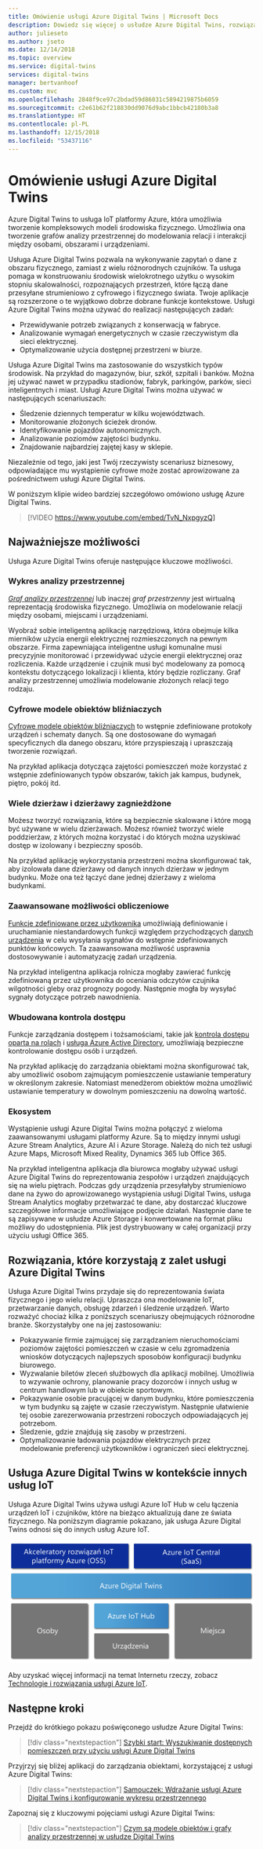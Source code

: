 ```yaml
---
title: Omówienie usługi Azure Digital Twins | Microsoft Docs
description: Dowiedz się więcej o usłudze Azure Digital Twins, rozwiązaniu IoT platformy Azure do analizy przestrzennej.
author: julieseto
ms.author: jseto
ms.date: 12/14/2018
ms.topic: overview
ms.service: digital-twins
services: digital-twins
manager: bertvanhoof
ms.custom: mvc
ms.openlocfilehash: 2848f9ce97c2bdad59d86031c5894219875b6059
ms.sourcegitcommit: c2e61b62f218830dd9076d9abc1bbcb42180b3a8
ms.translationtype: HT
ms.contentlocale: pl-PL
ms.lasthandoff: 12/15/2018
ms.locfileid: "53437116"
---
```

# <a name="overview-of-azure-digital-twins"></a>Omówienie usługi Azure Digital Twins

Azure Digital Twins to usługa IoT platformy Azure, która umożliwia tworzenie kompleksowych modeli środowiska fizycznego. Umożliwia ona tworzenie grafów analizy przestrzennej do modelowania relacji i interakcji między osobami, obszarami i urządzeniami.

Usługa Azure Digital Twins pozwala na wykonywanie zapytań o dane z obszaru fizycznego, zamiast z wielu różnorodnych czujników. Ta usługa pomaga w konstruowaniu środowisk wielokrotnego użytku o wysokim stopniu skalowalności, rozpoznających przestrzeń, które łączą dane przesyłane strumieniowo z cyfrowego i fizycznego świata. Twoje aplikacje są rozszerzone o te wyjątkowo dobrze dobrane funkcje kontekstowe. Usługi Azure Digital Twins można używać do realizacji następujących zadań:

- Przewidywanie potrzeb związanych z konserwacją w fabryce.
- Analizowanie wymagań energetycznych w czasie rzeczywistym dla sieci elektrycznej.
- Optymalizowanie użycia dostępnej przestrzeni w biurze.

Usługa Azure Digital Twins ma zastosowanie do wszystkich typów środowisk. Na przykład do magazynów, biur, szkół, szpitali i banków. Można jej używać nawet w przypadku stadionów, fabryk, parkingów, parków, sieci inteligentnych i miast. Usługi Azure Digital Twins można używać w następujących scenariuszach:

- Śledzenie dziennych temperatur w kilku województwach.
- Monitorowanie złożonych ścieżek dronów.
- Identyfikowanie pojazdów autonomicznych.
- Analizowanie poziomów zajętości budynku.
- Znajdowanie najbardziej zajętej kasy w sklepie.

Niezależnie od tego, jaki jest Twój rzeczywisty scenariusz biznesowy, odpowiadające mu wystąpienie cyfrowe może zostać aprowizowane za pośrednictwem usługi Azure Digital Twins.

W poniższym klipie wideo bardziej szczegółowo omówiono usługę Azure Digital Twins.

> [!VIDEO https://www.youtube.com/embed/TvN_NxpgyzQ]

## <a name="key-capabilities"></a>Najważniejsze możliwości

Usługa Azure Digital Twins oferuje następujące kluczowe możliwości.

### <a name="spatial-intelligence-graph"></a>Wykres analizy przestrzennej

[*Graf analizy przestrzennej*](./concepts-objectmodel-spatialgraph.md) lub inaczej *graf przestrzenny* jest wirtualną reprezentacją środowiska fizycznego. Umożliwia on modelowanie relacji między osobami, miejscami i urządzeniami.

Wyobraź sobie inteligentną aplikację narzędziową, która obejmuje kilka mierników użycia energii elektrycznej rozmieszczonych na pewnym obszarze. Firma zapewniająca inteligentne usługi komunalne musi precyzyjnie monitorować i przewidywać użycie energii elektrycznej oraz rozliczenia. Każde urządzenie i czujnik musi być modelowany za pomocą kontekstu dotyczącego lokalizacji i klienta, który będzie rozliczany. Graf analizy przestrzennej umożliwia modelowanie złożonych relacji tego rodzaju.

### <a name="digital-twin-object-models"></a>Cyfrowe modele obiektów bliźniaczych

[Cyfrowe modele obiektów bliźniaczych](./concepts-objectmodel-spatialgraph.md) to wstępnie zdefiniowane protokoły urządzeń i schematy danych. Są one dostosowane do wymagań specyficznych dla danego obszaru, które przyspieszają i upraszczają tworzenie rozwiązań.

Na przykład aplikacja dotycząca zajętości pomieszczeń może korzystać z wstępnie zdefiniowanych typów obszarów, takich jak kampus, budynek, piętro, pokój itd.

### <a name="multiple-and-nested-tenants"></a>Wiele dzierżaw i dzierżawy zagnieżdżone

Możesz tworzyć rozwiązania, które są bezpiecznie skalowane i które mogą być używane w wielu dzierżawach. Możesz również tworzyć wiele poddzierżaw, z których można korzystać i do których można uzyskiwać dostęp w izolowany i bezpieczny sposób.

Na przykład aplikację wykorzystania przestrzeni można skonfigurować tak, aby izolowała dane dzierżawy od danych innych dzierżaw w jednym budynku. Może ona też łączyć dane jednej dzierżawy z wieloma budynkami.

### <a name="advanced-compute-capabilities"></a>Zaawansowane możliwości obliczeniowe

[Funkcje zdefiniowane przez użytkownika](./concepts-user-defined-functions.md) umożliwiają definiowanie i uruchamianie niestandardowych funkcji względem przychodzących [danych urządzenia](./concepts-device-ingress.md) w celu wysyłania sygnałów do wstępnie zdefiniowanych punktów końcowych. Ta zaawansowana możliwość usprawnia dostosowywanie i automatyzację zadań urządzenia.

Na przykład inteligentna aplikacja rolnicza mogłaby zawierać funkcję zdefiniowaną przez użytkownika do oceniania odczytów czujnika wilgotności gleby oraz prognozy pogody. Następnie mogła by wysyłać sygnały dotyczące potrzeb nawodnienia.

### <a name="built-in-access-control"></a>Wbudowana kontrola dostępu

Funkcje zarządzania dostępem i tożsamościami, takie jak [kontrola dostępu oparta na rolach](./security-role-based-access-control.md) i [usługa Azure Active Directory](./security-authenticating-apis.md), umożliwiają bezpieczne kontrolowanie dostępu osób i urządzeń.

Na przykład aplikację do zarządzania obiektami można skonfigurować tak, aby umożliwić osobom zajmującym pomieszczenie ustawianie temperatury w określonym zakresie. Natomiast menedżerom obiektów można umożliwić ustawianie temperatury w dowolnym pomieszczeniu na dowolną wartość.

### <a name="ecosystem"></a>Ekosystem

Wystąpienie usługi Azure Digital Twins można połączyć z wieloma zaawansowanymi usługami platformy Azure. Są to między innymi usługi Azure Stream Analytics, Azure AI i Azure Storage. Należą do nich też usługi Azure Maps, Microsoft Mixed Reality, Dynamics 365 lub Office 365.

Na przykład inteligentna aplikacja dla biurowca mogłaby używać usługi Azure Digital Twins do reprezentowania zespołów i urządzeń znajdujących się na wielu piętrach. Podczas gdy urządzenia przesyłałyby strumieniowo dane na żywo do aprowizowanego wystąpienia usługi Digital Twins, usługa Stream Analytics mogłaby przetwarzać te dane, aby dostarczać kluczowe szczegółowe informacje umożliwiające podjęcie działań. Następnie dane te są zapisywane w usłudze Azure Storage i konwertowane na format pliku możliwy do udostępnienia. Plik jest dystrybuowany w całej organizacji przy użyciu usługi Office 365.

## <a name="solutions-that-benefit-from-azure-digital-twins"></a>Rozwiązania, które korzystają z zalet usługi Azure Digital Twins

Usługa Azure Digital Twins przydaje się do reprezentowania świata fizycznego i jego wielu relacji. Upraszcza ona modelowanie IoT, przetwarzanie danych, obsługę zdarzeń i śledzenie urządzeń. Warto rozważyć chociaż kilka z poniższych scenariuszy obejmujących różnorodne branże. Skorzystałyby one na jej zastosowaniu:

* Pokazywanie firmie zajmującej się zarządzaniem nieruchomościami poziomów zajętości pomieszczeń w czasie w celu zgromadzenia wniosków dotyczących najlepszych sposobów konfiguracji budynku biurowego.
* Wyzwalanie biletów zleceń służbowych dla aplikacji mobilnej. Umożliwia to wzywanie ochrony, planowanie pracy dozorców i innych usług w centrum handlowym lub w obiekcie sportowym.
* Pokazywanie osobie pracującej w danym budynku, które pomieszczenia w tym budynku są zajęte w czasie rzeczywistym. Następnie ułatwienie tej osobie zarezerwowania przestrzeni roboczych odpowiadających jej potrzebom.
* Śledzenie, gdzie znajdują się zasoby w przestrzeni.
* Optymalizowanie ładowania pojazdów elektrycznych przez modelowanie preferencji użytkowników i ograniczeń sieci elektrycznej.

## <a name="azure-digital-twins-in-the-context-of-other-iot-services"></a>Usługa Azure Digital Twins w kontekście innych usług IoT

Usługa Azure Digital Twins używa usługi Azure IoT Hub w celu łączenia urządzeń IoT i czujników, które na bieżąco aktualizują dane ze świata fizycznego. Na poniższym diagramie pokazano, jak usługa Azure Digital Twins odnosi się do innych usług Azure IoT.

![Usługa Azure Digital Twins to usługa oparta na usłudze Azure IoT Hub][1]

Aby uzyskać więcej informacji na temat Internetu rzeczy, zobacz [Technologie i rozwiązania usługi Azure IoT](https://docs.microsoft.com/azure/iot-fundamentals/iot-services-and-technologies).

## <a name="next-steps"></a>Następne kroki

Przejdź do krótkiego pokazu poświęconego usłudze Azure Digital Twins:

>[!div class="nextstepaction"]
>[Szybki start: Wyszukiwanie dostępnych pomieszczeń przy użyciu usługi Azure Digital Twins](./quickstart-view-occupancy-dotnet.md)

Przyjrzyj się bliżej aplikacji do zarządzania obiektami, korzystającej z usługi Azure Digital Twins:

>[!div class="nextstepaction"]
>[Samouczek: Wdrażanie usługi Azure Digital Twins i konfigurowanie wykresu przestrzennego](./tutorial-facilities-setup.md)

Zapoznaj się z kluczowymi pojęciami usługi Azure Digital Twins:

>[!div class="nextstepaction"]
>[Czym są modele obiektów i grafy analizy przestrzennej w usłudze Digital Twins](./concepts-objectmodel-spatialgraph.md)

<!-- Images -->
[1]: media/overview/azure-digital-twins-in-iot-ecosystem.png